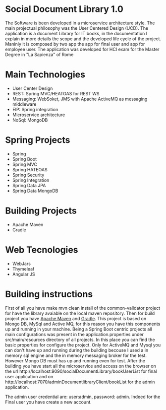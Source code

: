 # Social Document Library 1.0

The Software is been developed in a microservice architecture style.
The main projectual philosophy was the User Centered Design (UCD).
The application is a document Library for IT books, in the documentation I explain in more details the scope and the 
developed life cycle of the project. Maninly it is composed by two app the app for final user and app for employee user.
The application was developed for HCI exam for the Master Degree in "La Sapienza" of Rome

# Main Technologies 
<ul>
    <li>User Center Design</li>
    <li>REST: Spring MVC/HEATOAS for REST WS </li> 
    <li>Messaging: WebSoket, JMS with Apache ActiveMQ as messaging middleware</li>
    <li>EIP: Spring integration</li>
    <li>Microservice architecture</li>
    <li>NoSql: MongoDB</li>
</ul>

# Spring Projects
<ul>
    <li>Spring</li> 
    <li>Spring Boot</li>
    <li>Spring MVC</li>    
    <li>Spring HATEOAS</li> 
    <li>Spring Security</li>
    <li>Spring Integration</li>
    <li>Spring Data JPA</li>
    <li>Spring Data MongoDB</li>
</ul>

# Building Projects
<ul>
    <li>Apache Maven</li> 
    <li>Gradle</li>
</ul>

# Web Tecnologies
<ul>
    <li>WebJars</li>
    <li>Thymeleaf</li> 
    <li>Angular JS</li>
</ul>

# Building instructions
First of all you have make mvn clean install of the common-validator project for have the library avaiable on the local maven repository.
Then for build project you have <a href="https://maven.apache.org/">Apache Maven</a> and <a href="http://gradle.org/">Gradle</a>.
This project is based on Mongo DB, MySql and Active MQ, for this reason you have this components up and running in your machine.
Being a Spring Boot centric projects all main configurations was present in the application.properties under src/main/resources directory of all projects.
In this place you can find the basic properties for configure the project. Only for ActiveMQ and Mysql you can don't have up and running during the building becouse I used a in memory sql engine and 
the in memory messaging broker for the test. However Mongo DB must has up and running even for test.
After the building you have start all the microservice and access on the browser on the url http://localhost:9090/socialDocumentLibrary/bookUserList for final user application 
and on http://localhost:7070/adminDocumentlibraryClient/bookList for the admin application.

The admin user credential are: user:admin, password: admin. Indeed for the Final user you have create a new account.
